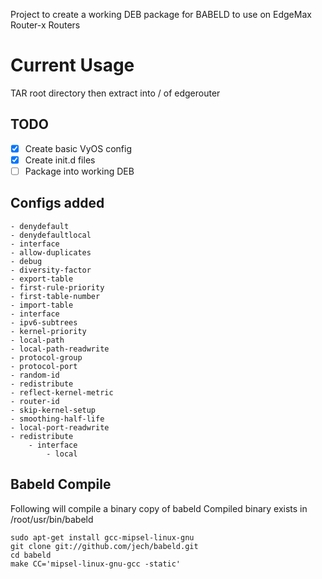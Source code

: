 
Project to create a working DEB package for BABELD to use on EdgeMax Router-x Routers
# Current Usage

TAR root directory then extract into / of edgerouter

## TODO

- [x] Create basic VyOS config 
- [x] Create init.d files
- [ ] Package into working DEB

## Configs added
    - denydefault
    - denydefaultlocal
    - interface
    - allow-duplicates
    - debug
    - diversity-factor
    - export-table
    - first-rule-priority
    - first-table-number
    - import-table
    - interface
    - ipv6-subtrees
    - kernel-priority
    - local-path
    - local-path-readwrite
    - protocol-group
    - protocol-port
    - random-id
    - redistribute
    - reflect-kernel-metric
    - router-id
    - skip-kernel-setup
    - smoothing-half-life
    - local-port-readwrite
    - redistribute
        - interface
            - local
            
## Babeld Compile

Following will compile a binary copy of babeld 
Compiled binary exists in /root/usr/bin/babeld

```
sudo apt-get install gcc-mipsel-linux-gnu
git clone git://github.com/jech/babeld.git
cd babeld
make CC='mipsel-linux-gnu-gcc -static'
```

